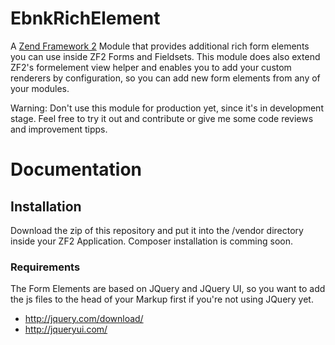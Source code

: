 # EbnkRichElement

A [Zend Framework 2](http://framework.zend.com/manual/current/en/user-guide/overview.html) Module that provides additional rich form elements you can use inside ZF2 Forms and Fieldsets. This module does also extend ZF2's formelement view helper and enables you to add your custom renderers by configuration, so you can add new form elements from any of your modules.

Warning: Don't use this module for production yet, since it's in development stage. Feel free to try it out and contribute or give me some code reviews and improvement tipps.

# Documentation
## Installation
Download the zip of this repository and put it into the /vendor directory inside your ZF2 Application.
Composer installation is comming soon.

### Requirements
The Form Elements are based on JQuery and JQuery UI, so you want to add the js files to the head of your Markup first if you're not using JQuery yet.
* http://jquery.com/download/
* http://jqueryui.com/
